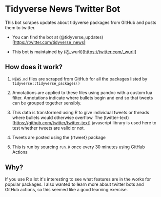 # Tidyverse News Twitter Bot

This bot scrapes updates about tidyverse packages from GitHub and posts them to 
twitter.

* You can find the bot at (@tidyverse_updates)[https://twitter.com/tidyverse_news]

* This bot is maintained by (@_wurli)[https://twitter.com/_wurli]

## How does it work?

1. `NEWS.md` files are scraped from GitHub for all the packages listed by
   `tidyverse::tidyverse_packages()`

2. Annotations are applied to these files using pandoc with a custom lua filter.
   Annotations indicate where bullets begin and end so that tweets can be
   grouped together sensibly. 
   
3. This data is transformed using R to give individual tweets or threads where
   bullets would otherwise overflow. The (twitter-text)[https://github.com/twitter/twitter-text]
   javascript library is used here to test whether tweets are valid or not.
   
4. Tweets are posted using the {rtweet} package

5. This is run by sourcing `run.R` once every 30 minutes using GitHub Actions

## Why?

If you use R a lot it's interesting to see what features are in the works for
popular packages. I also wanted to learn more about twitter bots and GitHub
actions, so this seemed like a good learning exercise. 
